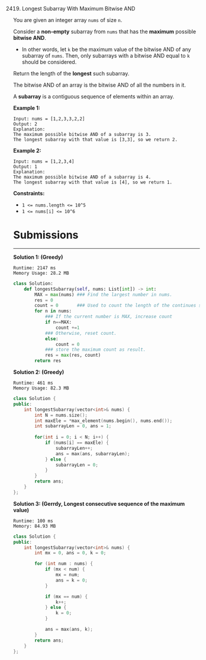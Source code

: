 2419. Longest Subarray With Maximum Bitwise AND

You are given an integer array `nums` of size `n`.

Consider a **non-empty** subarray from `nums` that has the **maximum** possible **bitwise AND**.

* In other words, let `k` be the maximum value of the bitwise AND of any subarray of `nums`. Then, only subarrays with a bitwise AND equal to `k` should be considered.

Return the length of the **longest** such subarray.

The bitwise AND of an array is the bitwise AND of all the numbers in it.

A **subarray** is a contiguous sequence of elements within an array.

 

**Example 1:**
```
Input: nums = [1,2,3,3,2,2]
Output: 2
Explanation:
The maximum possible bitwise AND of a subarray is 3.
The longest subarray with that value is [3,3], so we return 2.
```

**Example 2:**
```
Input: nums = [1,2,3,4]
Output: 1
Explanation:
The maximum possible bitwise AND of a subarray is 4.
The longest subarray with that value is [4], so we return 1.
```

**Constraints:**

* `1 <= nums.length <= 10^5`
* `1 <= nums[i] <= 10^6`

# Submissions
---
**Solution 1: (Greedy)**
```
Runtime: 2147 ms
Memory Usage: 28.2 MB
```
```python
class Solution:
    def longestSubarray(self, nums: List[int]) -> int:
        MAX = max(nums) ### Find the largest number in nums.
        res = 0			 
        count = 0		### Used to count the length of the continues subarray that only contains MAX
        for n in nums:
        	### If the current number is MAX, increase count
            if n==MAX:
                count +=1
            ### Otherwise, reset count.
            else:
                count = 0
            ### store the maximum count as result.
            res = max(res, count)
        return res
```

**Solution 2: (Greedy)**
```
Runtime: 461 ms
Memory Usage: 82.3 MB
```
```c++
class Solution {
public:
    int longestSubarray(vector<int>& nums) {
        int N = nums.size();
        int maxEle = *max_element(nums.begin(), nums.end());
        int subarrayLen = 0, ans = 1;
        
        for(int i = 0; i < N; i++) {
            if (nums[i] == maxEle) {
                subarrayLen++;
                ans = max(ans, subarrayLen);
            } else {
                subarrayLen = 0;
            }
        }
        return ans;
    }
};
```

**Solution 3: (Gerrdy, Longest consecutive sequence of the maximum value)**
```
Runtime: 100 ms
Memory: 84.93 MB
```
```c++
class Solution {
public:
    int longestSubarray(vector<int>& nums) {
        int mx = 0, ans = 0, k = 0;

        for (int num : nums) {
            if (mx < num) {
                mx = num;
                ans = k = 0;
            }

            if (mx == num) {
                k++;
            } else {
                k = 0;
            }

            ans = max(ans, k);
        }
        return ans;
    }
};
```
